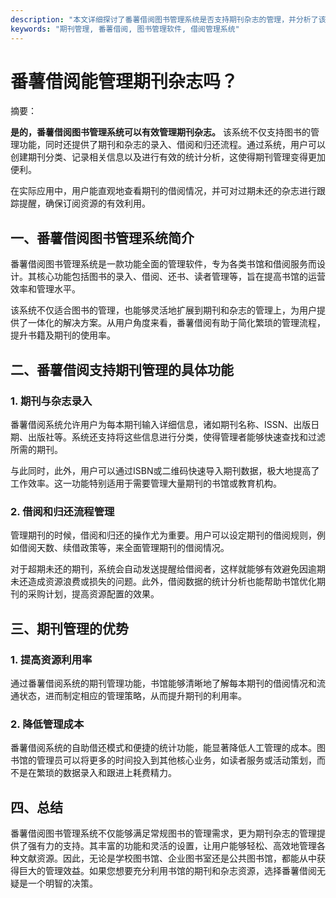 ```yaml
---
description: "本文详细探讨了番薯借阅图书管理系统是否支持期刊杂志的管理，并分析了该系统的相关功能。"
keywords: "期刊管理, 番薯借阅, 图书管理软件, 借阅管理系统"
---
```

# 番薯借阅能管理期刊杂志吗？

摘要： 

**是的，番薯借阅图书管理系统可以有效管理期刊杂志。** 该系统不仅支持图书的管理功能，同时还提供了期刊和杂志的录入、借阅和归还流程。通过系统，用户可以创建期刊分类、记录相关信息以及进行有效的统计分析，这使得期刊管理变得更加便利。

在实际应用中，用户能直观地查看期刊的借阅情况，并可对过期未还的杂志进行跟踪提醒，确保订阅资源的有效利用。

## 一、番薯借阅图书管理系统简介

番薯借阅图书管理系统是一款功能全面的管理软件，专为各类书馆和借阅服务而设计。其核心功能包括图书的录入、借阅、还书、读者管理等，旨在提高书馆的运营效率和管理水平。

该系统不仅适合图书的管理，也能够灵活地扩展到期刊和杂志的管理上，为用户提供了一体化的解决方案。从用户角度来看，番薯借阅有助于简化繁琐的管理流程，提升书籍及期刊的使用率。

## 二、番薯借阅支持期刊管理的具体功能

### 1. 期刊与杂志录入

番薯借阅系统允许用户为每本期刊输入详细信息，诸如期刊名称、ISSN、出版日期、出版社等。系统还支持将这些信息进行分类，使得管理者能够快速查找和过滤所需的期刊。

与此同时，此外，用户可以通过ISBN或二维码快速导入期刊数据，极大地提高了工作效率。这一功能特别适用于需要管理大量期刊的书馆或教育机构。

### 2. 借阅和归还流程管理

管理期刊的时候，借阅和归还的操作尤为重要。用户可以设定期刊的借阅规则，例如借阅天数、续借政策等，来全面管理期刊的借阅情况。

对于超期未还的期刊，系统会自动发送提醒给借阅者，这样就能够有效避免因逾期未还造成资源浪费或损失的问题。此外，借阅数据的统计分析也能帮助书馆优化期刊的采购计划，提高资源配置的效果。

## 三、期刊管理的优势

### 1. 提高资源利用率

通过番薯借阅系统的期刊管理功能，书馆能够清晰地了解每本期刊的借阅情况和流通状态，进而制定相应的管理策略，从而提升期刊的利用率。

### 2. 降低管理成本

番薯借阅系统的自助借还模式和便捷的统计功能，能显著降低人工管理的成本。图书馆的管理员可以将更多的时间投入到其他核心业务，如读者服务或活动策划，而不是在繁琐的数据录入和跟进上耗费精力。

## 四、总结

番薯借阅图书管理系统不仅能够满足常规图书的管理需求，更为期刊杂志的管理提供了强有力的支持。其丰富的功能和灵活的设置，让用户能够轻松、高效地管理各种文献资源。因此，无论是学校图书馆、企业图书室还是公共图书馆，都能从中获得巨大的管理效益。如果您想要充分利用书馆的期刊和杂志资源，选择番薯借阅无疑是一个明智的决策。

